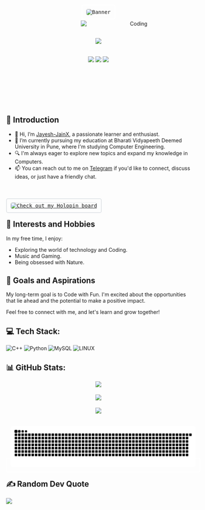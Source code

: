 <div align="center">
<p align="center">
  <kbd style="border: 2px solid white; padding: 10px; border-radius: 5px;">
      <img alt="Banner" style="height: 500px; width: 800px; border: 1px solid white; border-radius: 5px;" src="https://mir-s3-cdn-cf.behance.net/project_modules/max_1200/06f21a161921919.63cd7887d0a70.gif">
    </kbd>
</p>


  <img align="right" alt="Coding" width="300" src="https://i.pinimg.com/originals/06/60/ef/0660efe82fa3da42ed56eef013171835.gif">

  <br><br>

![](https://komarev.com/ghpvc/?username=jayesh-jainx&base=50)


  
<div>&nbsp;</div>
  

<div></div>
  
  
<img height="100" src="https://user-images.githubusercontent.com/60597290/152366251-81e7024b-81c6-422c-ae71-ad035850d030.png" />
<img height="100" src="https://user-images.githubusercontent.com/60597290/152366154-ec1ddf07-fcf8-41f5-a5f8-ccfc331622a2.png" />
<img height="100" src="https://user-images.githubusercontent.com/60597290/152366741-4ebfc910-49b4-4365-829d-89f9a5873ff5.png" /> 
  
  
&nbsp;
</div>
<br><br/>
<br><br/>

## 👋 Introduction

- 👋 Hi, I’m [Jayesh-JainX](https://github.com/Jayesh-JainX), a passionate learner and enthusiast.
- 🌱 I’m currently pursuing my education at Bharati Vidyapeeth Deemed University in Pune, where I'm studying Computer Engineering.
- 🔍 I'm always eager to explore new topics and expand my knowledge in Computers.
- 📫 You can reach out to me on [Telegram](https://t.me/jayeshjayesh) if you'd like to connect, discuss ideas, or just have a friendly chat.
  
<br><br>


<kbd style="border: 2px solid #E1E4E8; padding: 10px; border-radius: 5px;">
  <a href="https://holopin.me/jayeshjain021" target="_blank">
    <img alt="Check out my Holopin board" src="https://holopin.me/jayeshjain021" style="border: 1px solid #E1E4E8; border-radius: 5px;">
  </a>
</kbd>

<br>

## 🎉 Interests and Hobbies

In my free time, I enjoy:
- Exploring the world of technology and Coding.
- Music and Gaming.
- Being obsessed with Nature.

## 🌟 Goals and Aspirations

My long-term goal is to Code with Fun. I'm excited about the opportunities that lie ahead and the potential to make a positive impact.

Feel free to connect with me, and let's learn and grow together!

## 💻 Tech Stack:

![C++](https://img.shields.io/badge/c++-%2300599C.svg?style=for-the-badge&logo=c%2B%2B&logoColor=white) ![Python](https://img.shields.io/badge/python-3670A0?style=for-the-badge&logo=python&logoColor=ffdd54) ![MySQL](https://img.shields.io/badge/mysql-%2300f.svg?style=for-the-badge&logo=mysql&logoColor=white) ![LINUX](https://img.shields.io/badge/Linux-FCC624?style=for-the-badge&logo=linux&logoColor=black)

## 📊 GitHub Stats:

<div align="center">
  <div> <img src="https://github-readme-stats.vercel.app/api?username=jayesh-jainX&theme=midnight-purple&hide_border=false&include_all_commits=true&count_private=false" > </div><br>
  <div> <img src="https://github-readme-streak-stats.herokuapp.com?user=jayesh-jainx&theme=midnight-purple"></div> <br>
  <div> <img src="https://github-readme-stats.vercel.app/api/top-langs/?username=jayesh-jainX&theme=midnight-purple&hide_border=false&include_all_commits=true&count_private=false&layout=compact" > </div>
</div>

<p align="center">
  <br>
  <kbd style="border: 2px solid white; padding: 10px; border-radius: 5px;">
      <img alt="Banner" style=" border: 1px solid white; border-radius: 5px;" src="https://raw.githubusercontent.com/Jayesh-JainX/Jayesh-JainX/output/snake.svg" alt="Snake animation">
    </kbd>
</p>


## ✍️ Random Dev Quote
![](https://quotes-github-readme.vercel.app/api?type=horizontal&theme=tokyonight)
